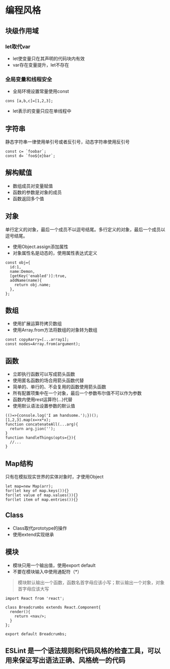 # 编程风格   
## 块级作用域   
### let取代var  
- let使变量只在其声明的代码块内有效   
- var存在变量提升，let不存在  
### 全局变量和线程安全   
- 全局环境设置常量使用const   
```
cons [a,b,c]=[1,2,3];
```
- let表示的变量只应在单线程中   
## 字符串   
静态字符串一律使用单引号或者反引号，动态字符串使用反引号   
```
const c= `foobar`;
const d= `foo${e}bar`;
```
## 解构赋值   
- 数组成员对变量赋值  
- 函数的参数是对象的成员  
- 函数返回多个值   
## 对象  
单行定义的对象，最后一个成员不以逗号结尾。多行定义的对象，最后一个成员以逗号结尾。   
- 使用Object.assign添加属性   
- 对象属性名是动态的，使用属性表达式定义  
```
const obj={
  id:1,
  name:Demon,
  [getKey('enabled')]:true,
  addName(name){
    return obj.name;
  },
};
```
## 数组   
- 使用扩展运算符拷贝数组  
- 使用Array.from方法将数组的对象转为数组  
```
const copyAarry=[...array1];
const nodes=Array.from(argument);
```
## 函数   
- 立即执行函数可以写成箭头函数   
- 使用匿名函数的场合用箭头函数代替    
- 简单的、单行的、不会复用的函数使用箭头函数   
- 所有配置项集中在一个对象，最后一个参数布尔值不可以作为参数   
- 函数内使用rest运算符(...)代替  
- 使用默认语法设置参数的默认值   
```
(()=>{console.log('I am handsome.');})();
[1,2,3].map(x=>x*x);
function concatenateAll(...arg){
  return arg.jion('');
}
function handleThings(opts={}){
  //...
}
```
## Map结构    
只有在模拟现实世界的实体对象时，才使用Object  
```
let map=new Map(arr);
for(let key of map.keys()){}
for(let value of map.values()){}
for(let item of map.entries()){}
```
## Class
- Class取代prototype的操作   
- 使用extend实现继承   
## 模块   
- 模块只用一个输出值，使用export default  
- 不要在模块输入中使用通配符（*）  
> 模块默认输出一个函数，函数名首字母应该小写；默认输出一个对象，对象首字母应该大写   
```
import React from 'react';

class Breadcrumbs extends React.Component{
  render(){
    return <nav/>;  
  }
};

export default Breadcrumbs;
```
## ESLint 是一个语法规则和代码风格的检查工具，可以用来保证写出语法正确、风格统一的代码




